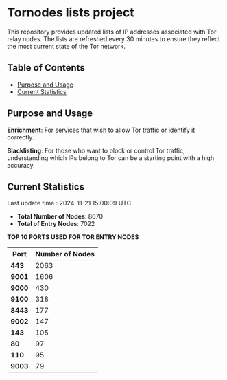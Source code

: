 # Tornodes lists project

This repository provides updated lists of IP addresses associated with Tor relay nodes. The lists are refreshed every 30 minutes to ensure they reflect the most current state of the Tor network.

## Table of Contents

- [Purpose and Usage](#purpose-and-usage)
- [Current Statistics](#current-statistics)


## Purpose and Usage

**Enrichment**: For services that wish to allow Tor traffic or identify it correctly.

**Blacklisting**: For those who want to block or control Tor traffic, understanding which IPs belong to Tor can be a starting point with a high accuracy.

## Current Statistics

Last update time : 2024-11-21 15:00:09 UTC

- **Total Number of Nodes**: 8670
- **Total of Entry Nodes**: 7022

**TOP 10 PORTS USED FOR TOR ENTRY NODES**

| **Port** | **Number of Nodes** |
|------|-----------------|
| **443**   | 2063  |
| **9001**   | 1606  |
| **9000**   | 430  |
| **9100**   | 318  |
| **8443**   | 177  |
| **9002**   | 147  |
| **143**   | 105  |
| **80**   | 97  |
| **110**   | 95  |
| **9003**   | 79  |

